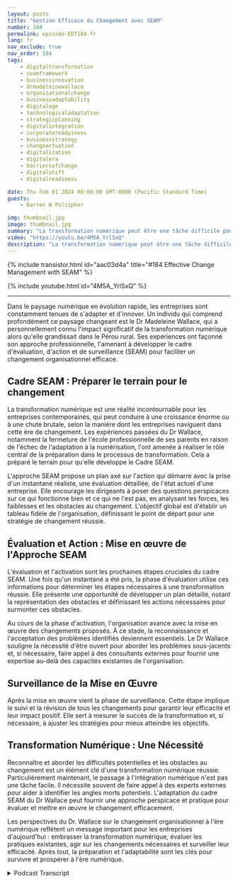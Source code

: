 ```yaml
---
layout: posts
title: "Gestion Efficace du Changement avec SEAM"
number: 184
permalink: episode-EDT184-fr
lang: fr
nav_exclude: true
nav_order: 184
tags:
    - digitaltransformation
    - seamframework
    - businessinnovation
    - drmadeleinewallace
    - organizationalchange
    - businessadaptability
    - digitalage
    - technologicaladaptation
    - strategicplanning
    - digitalintegration
    - corporatereadyiness
    - businessstrategy
    - changeactuation
    - digitalization
    - digitalera
    - barriersofchange
    - digitalshift
    - digitalreadiness

date: Thu Feb 01 2024 00:00:00 GMT-0800 (Pacific Standard Time)
guests:
    - Darren W Pulsipher

img: thumbnail.jpg
image: thumbnail.jpg
summary: "La transformation numérique peut être une tâche difficile pour les organisations, et son succès ou son échec peut avoir un impact significatif sur l'avenir d'une entreprise, quelle que soit sa taille. Dans l'épisode de cette semaine, Dr. Madeleine Wallace partage ses connaissances sur le cadre SEAM, une approche systématique pour adopter la transformation numérique."
video: "https://youtu.be/4M5A_YrlSxQ"
description: "La transformation numérique peut être une tâche difficile pour les organisations, et son succès ou son échec peut avoir un impact significatif sur l'avenir d'une entreprise, quelle que soit sa taille. Dans l'épisode de cette semaine, Dr. Madeleine Wallace partage ses connaissances sur le cadre SEAM, une approche systématique pour adopter la transformation numérique."
---
```


<div>
{% include transistor.html id="aac03d4a" title="#184 Effective Change Management with SEAM" %}

{% include youtube.html id="4M5A_YrlSxQ" %}
</div>

---

Dans le paysage numérique en évolution rapide, les entreprises sont constamment tenues de s'adapter et d'innover. Un individu qui comprend profondément ce paysage changeant est le Dr Madeleine Wallace, qui a personnellement connu l'impact significatif de la transformation numérique alors qu'elle grandissait dans le Pérou rural. Ses expériences ont façonné son approche professionnelle, l'amenant à développer le cadre d'évaluation, d'action et de surveillance (SEAM) pour faciliter un changement organisationnel efficace.

## Cadre SEAM : Préparer le terrain pour le changement

La transformation numérique est une réalité incontournable pour les entreprises contemporaines, qui peut conduire à une croissance énorme ou à une chute brutale, selon la manière dont les entreprises naviguent dans cette ère de changement. Les expériences passées du Dr Wallace, notamment la fermeture de l'école professionnelle de ses parents en raison de l'échec de l'adaptation à la numérisation, l'ont amenée à réaliser le rôle central de la préparation dans le processus de transformation. Cela a préparé le terrain pour qu'elle développe le Cadre SEAM.

L'approche SEAM propose un plan axé sur l'action qui démarre avec la prise d'un instantané réaliste, une évaluation détaillée, de l'état actuel d'une entreprise. Elle encourage les dirigeants à poser des questions perspicaces sur ce qui fonctionne bien et ce qui ne l'est pas, en analysant les forces, les faiblesses et les obstacles au changement. L'objectif global est d'établir un tableau fidèle de l'organisation, définissant le point de départ pour une stratégie de changement réussie.

## Évaluation et Action : Mise en œuvre de l'Approche SEAM

L'évaluation et l'activation sont les prochaines étapes cruciales du cadre SEAM. Une fois qu'un instantané a été pris, la phase d'évaluation utilise ces informations pour déterminer les étapes nécessaires à une transformation réussie. Elle présente une opportunité de développer un plan détaillé, notant la représentation des obstacles et définissant les actions nécessaires pour surmonter ces obstacles.

Au cours de la phase d'activation, l'organisation avance avec la mise en œuvre des changements proposés. À ce stade, la reconnaissance et l'acceptation des problèmes identifiés deviennent essentiels. Le Dr Wallace souligne la nécessité d'être ouvert pour aborder les problèmes sous-jacents et, si nécessaire, faire appel à des consultants externes pour fournir une expertise au-delà des capacités existantes de l'organisation.

## Surveillance de la Mise en Œuvre

Après la mise en œuvre vient la phase de surveillance. Cette étape implique le suivi et la révision de tous les changements pour garantir leur efficacité et leur impact positif. Elle sert à mesurer le succès de la transformation et, si nécessaire, à ajuster les stratégies pour mieux atteindre les objectifs.

## Transformation Numérique : Une Nécessité

Reconnaître et aborder les difficultés potentielles et les obstacles au changement est un élément clé d'une transformation numérique réussie. Particulièrement maintenant, le passage à l'intégration numérique n'est pas une tâche facile. Il nécessite souvent de faire appel à des experts externes pour aider à identifier les angles morts potentiels. L'adaptation du cadre SEAM du Dr Wallace peut fournir une approche perspicace et pratique pour évaluer et mettre en œuvre le changement efficacement.

Les perspectives du Dr. Wallace sur le changement organisationnel à l'ère numérique reflètent un message important pour les entreprises d'aujourd'hui : embrasser la transformation numérique, évaluer les pratiques existantes, agir sur les changements nécessaires et surveiller leur efficacité. Après tout, la préparation et l'adaptabilité sont les clés pour survivre et prospérer à l'ère numérique.



<details>
<summary> Podcast Transcript </summary>

<p></p>

</details>
